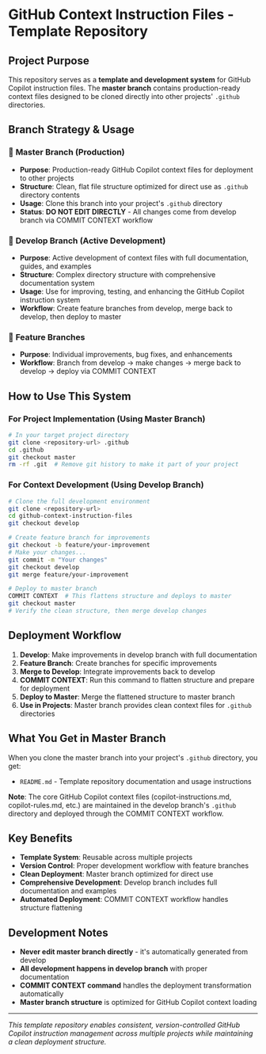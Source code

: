 # GitHub Context Instruction Files - Template Repository

## Project Purpose

This repository serves as a **template and development system** for GitHub Copilot instruction files. The **master branch** contains production-ready context files designed to be cloned directly into other projects' `.github` directories.

## Branch Strategy & Usage

### 🚀 **Master Branch (Production)**
- **Purpose**: Production-ready GitHub Copilot context files for deployment to other projects
- **Structure**: Clean, flat file structure optimized for direct use as `.github` directory contents
- **Usage**: Clone this branch into your project's `.github` directory
- **Status**: **DO NOT EDIT DIRECTLY** - All changes come from develop branch via COMMIT CONTEXT workflow

### 🔧 **Develop Branch (Active Development)**
- **Purpose**: Active development of context files with full documentation, guides, and examples
- **Structure**: Complex directory structure with comprehensive documentation system
- **Usage**: Use for improving, testing, and enhancing the GitHub Copilot instruction system
- **Workflow**: Create feature branches from develop, merge back to develop, then deploy to master

### 🌿 **Feature Branches**
- **Purpose**: Individual improvements, bug fixes, and enhancements
- **Workflow**: Branch from develop → make changes → merge back to develop → deploy via COMMIT CONTEXT

## How to Use This System

### For Project Implementation (Using Master Branch)
```bash
# In your target project directory
git clone <repository-url> .github
cd .github
git checkout master
rm -rf .git  # Remove git history to make it part of your project
```

### For Context Development (Using Develop Branch)
```bash
# Clone the full development environment
git clone <repository-url>
cd github-context-instruction-files
git checkout develop

# Create feature branch for improvements
git checkout -b feature/your-improvement
# Make your changes...
git commit -m "Your changes"
git checkout develop
git merge feature/your-improvement

# Deploy to master branch
COMMIT CONTEXT  # This flattens structure and deploys to master
git checkout master
# Verify the clean structure, then merge develop changes
```

## Deployment Workflow

1. **Develop**: Make improvements in develop branch with full documentation
2. **Feature Branch**: Create branches for specific improvements
3. **Merge to Develop**: Integrate improvements back to develop
4. **COMMIT CONTEXT**: Run this command to flatten structure and prepare for deployment
5. **Deploy to Master**: Merge the flattened structure to master branch
6. **Use in Projects**: Master branch provides clean context files for `.github` directories

## What You Get in Master Branch

When you clone the master branch into your project's `.github` directory, you get:

- `README.md` - Template repository documentation and usage instructions

**Note**: The core GitHub Copilot context files (copilot-instructions.md, copilot-rules.md, etc.) are maintained in the develop branch's `.github` directory and deployed through the COMMIT CONTEXT workflow.

## Key Benefits

- **Template System**: Reusable across multiple projects
- **Version Control**: Proper development workflow with feature branches
- **Clean Deployment**: Master branch optimized for direct use
- **Comprehensive Development**: Develop branch includes full documentation and examples
- **Automated Deployment**: COMMIT CONTEXT workflow handles structure flattening

## Development Notes

- **Never edit master branch directly** - it's automatically generated from develop
- **All development happens in develop branch** with proper documentation
- **COMMIT CONTEXT command** handles the deployment transformation automatically
- **Master branch structure** is optimized for GitHub Copilot context loading

---

*This template repository enables consistent, version-controlled GitHub Copilot instruction management across multiple projects while maintaining a clean deployment structure.*
